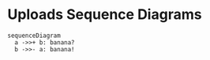 # Uploads Sequence Diagrams

```mermaid
sequenceDiagram
  a ->>+ b: banana?
  b ->>- a: banana!
```
